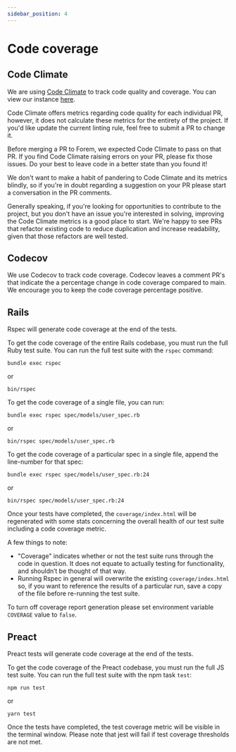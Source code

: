 ```yaml
---
sidebar_position: 4
---
```


# Code coverage

## Code Climate

We are using [Code Climate](https://codeclimate.com/) to track
code quality and coverage. You can view our instance [here](https://codeclimate.com/github/forem/forem).

Code Climate offers metrics regarding code quality for each individual PR,
however, it does not calculate these metrics for the entirety of the project. If
you'd like update the current linting rule, feel free to submit a PR to change
it.

Before merging a PR to Forem, we expected Code Climate to pass on that PR. If
you find Code Climate raising errors on your PR, please fix those issues. Do
your best to leave code in a better state than you found it!

We don't want to make a habit of pandering to Code Climate and its metrics
blindly, so if you're in doubt regarding a suggestion on your PR please start a
conversation in the PR comments.

Generally speaking, if you're looking for opportunities to contribute to the
project, but you don't have an issue you're interested in solving, improving the
Code Climate metrics is a good place to start. We're happy to see PRs that
refactor existing code to reduce duplication and increase readability, given
that those refactors are well tested.

## Codecov

We use Codecov to track code coverage. Codecov leaves a comment PR's that indicate the a percentage change in code coverage compared to main. We encourage you to keep the code coverage percentage positive.

## Rails

Rspec will generate code coverage at the end of the tests.

To get the code coverage of the entire Rails codebase, you must run the full
Ruby test suite. You can run the full test suite with the `rspec` command:

```shell
bundle exec rspec
```

or

```shell
bin/rspec
```

To get the code coverage of a single file, you can run:

```shell
bundle exec rspec spec/models/user_spec.rb
```

or

```shell
bin/rspec spec/models/user_spec.rb
```

To get the code coverage of a particular spec in a single file, append the
line-number for that spec:

```shell
bundle exec rspec spec/models/user_spec.rb:24
```

or

```shell
bin/rspec spec/models/user_spec.rb:24
```

Once your tests have completed, the `coverage/index.html` will be regenerated
with some stats concerning the overall health of our test suite including a code
coverage metric.

A few things to note:

- "Coverage" indicates whether or not the test suite runs through the code in
  question. It does not equate to actually testing for functionality, and
  shouldn’t be thought of that way.
- Running Rspec in general will overwrite the existing `coverage/index.html` so,
  if you want to reference the results of a particular run, save a copy of the
  file before re-running the test suite.

To turn off coverage report generation please set environment variable
`COVERAGE` value to `false`.

## Preact

Preact tests will generate code coverage at the end of the tests.

To get the code coverage of the Preact codebase, you must run the full JS test
suite. You can run the full test suite with the npm task `test`:

```shell
npm run test
```

or

```shell
yarn test
```

Once the tests have completed, the test coverage metric will be visible in the
terminal window. Please note that jest will fail if test coverage thresholds are
not met.